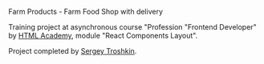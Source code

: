 Farm Products - Farm Food Shop with delivery

Training project at asynchronous course "Profession "Frontend Developer" by [HTML Academy](https://htmlacademy.ru), module "React Components Layout".

Project completed by [Sergey Troshkin](https://htmlacademy.ru/profile/therealdeveloper).

